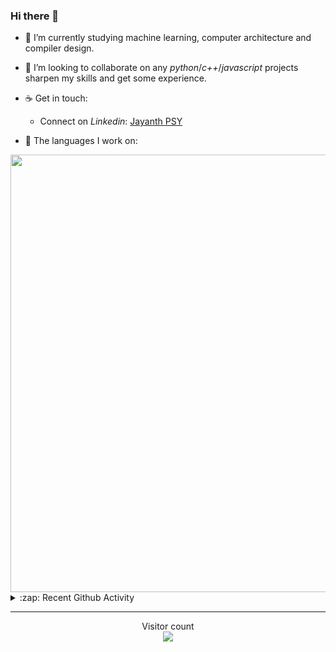 ### Hi there 👋

- 🌱 I’m currently studying machine learning, computer architecture and compiler design.

- 👯 I’m looking to collaborate on any *python*/*c++*/*javascript* projects sharpen my skills and get some experience.

- ☕ Get in touch:
  +  Connect on *Linkedin*: [Jayanth PSY](https://www.linkedin.com/in/jayanth-p-b3924812a/)

<!--- ⚡ Fun fact: *Python* is older than *C++* and *Java*. -->

- :memo: The languages I work on: 

<img src="https://wakatime.com/share/@j_tesla/bdf4246a-6e44-4441-87e6-ea13fc96a824.png" width="700"/>

<details>
  <summary>:zap: Recent Github Activity</summary>
  
<!--START_SECTION:activity-->
1. 🎉 Merged PR [#48](https://github.com/j-tesla/blog-list/pull/48) in [j-tesla/blog-list](https://github.com/j-tesla/blog-list)
2. 🎉 Merged PR [#61](https://github.com/j-tesla/blog-list-frontend/pull/61) in [j-tesla/blog-list-frontend](https://github.com/j-tesla/blog-list-frontend)
3. 🎉 Merged PR [#59](https://github.com/j-tesla/blog-list-frontend/pull/59) in [j-tesla/blog-list-frontend](https://github.com/j-tesla/blog-list-frontend)
4. 🎉 Merged PR [#60](https://github.com/j-tesla/blog-list-frontend/pull/60) in [j-tesla/blog-list-frontend](https://github.com/j-tesla/blog-list-frontend)
5. 🎉 Merged PR [#58](https://github.com/j-tesla/blog-list-frontend/pull/58) in [j-tesla/blog-list-frontend](https://github.com/j-tesla/blog-list-frontend)
<!--END_SECTION:activity-->

</details>

-----

<p align="center"> 
  Visitor count<br>
  <img src="https://profile-counter.glitch.me/j-tesla/count.svg" />
</p>












<!--
**j-tesla/j-tesla** is a ✨ _special_ ✨ repository because its `README.md` (this file) appears on your GitHub profile.

Here are some ideas to get you started:

- 🔭 I’m currently working on ...
- 🌱 I’m currently learning ...
- 👯 I’m looking to collaborate on ...
- 🤔 I’m looking for help with ...
- 💬 Ask me about ...
- 📫 How to reach me: ...
- 😄 Pronouns: ...
- ⚡ Fun fact: ...
-->

